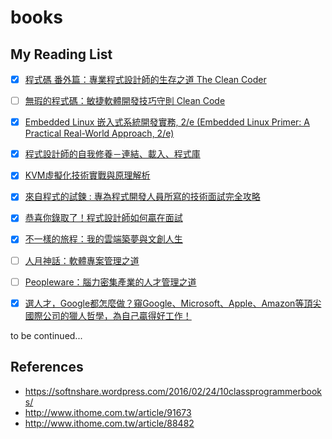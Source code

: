 # books

## My Reading List

* [x] [程式碼 番外篇：專業程式設計師的生存之道 The Clean Coder](http://www.books.com.tw/products/0010598217)
 
* [ ] [無瑕的程式碼：敏捷軟體開發技巧守則 Clean Code](http://www.books.com.tw/products/0010579897)
 
* [x] [Embedded Linux 嵌入式系統開發實務, 2/e (Embedded Linux Primer: A Practical Real-World Approach, 2/e)](https://www.tenlong.com.tw/products/9789574429646)

* [x] [程式設計師的自我修養－連結、載入、程式庫](https://www.tenlong.com.tw/products/9789861818283)

* [x] [KVM虛擬化技術實戰與原理解析](http://yongluo2013.github.io/comments-for-kvm-book/)

* [x] [來自程式的試鍊 : 專為程式開發人員所寫的技術面試完全攻略](http://www.books.com.tw/products/0010552926)

* [x] [恭喜你錄取了！程式設計師如何贏在面試](https://www.kingstone.com.tw/book/book_page.asp?kmcode=2014713206565)

* [x] [不一樣的旅程：我的雲端築夢與文創人生](http://www.books.com.tw/products/0010527914)

* [ ] [人月神話：軟體專案管理之道](http://www.books.com.tw/products/0010254508)

* [ ] [Peopleware：腦力密集產業的人才管理之道](https://www.tenlong.com.tw/products/9789866031632)

* [x] [選人才，Google都怎麼做？窺Google、Microsoft、Apple、Amazon等頂尖國際公司的獵人哲學，為自己贏得好工作！](http://www.books.com.tw/products/0010534643)

to be continued...

## References

* https://softnshare.wordpress.com/2016/02/24/10classprogrammerbooks/
* http://www.ithome.com.tw/article/91673
* http://www.ithome.com.tw/article/88482
